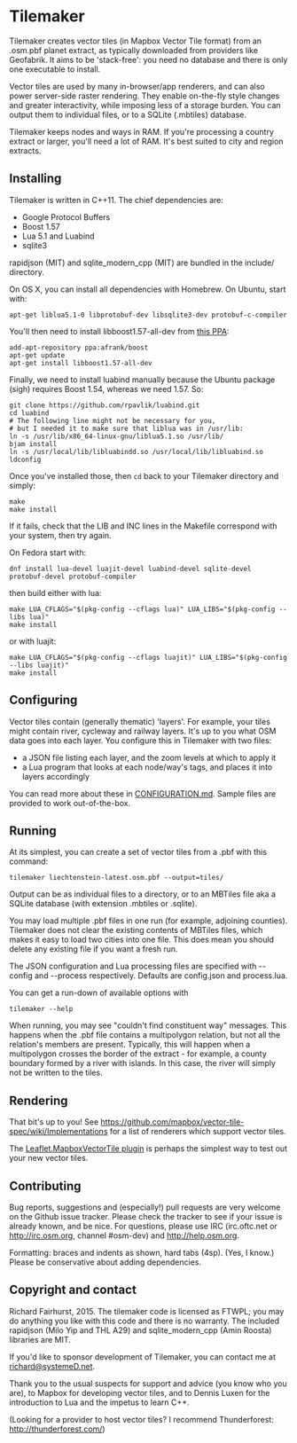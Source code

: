 Tilemaker
=========

Tilemaker creates vector tiles (in Mapbox Vector Tile format) from an .osm.pbf planet extract, as typically downloaded from providers like Geofabrik. It aims to be 'stack-free': you need no database and there is only one executable to install.

Vector tiles are used by many in-browser/app renderers, and can also power server-side raster rendering. They enable on-the-fly style changes and greater interactivity, while imposing less of a storage burden. You can output them to individual files, or to a SQLite (.mbtiles) database.

Tilemaker keeps nodes and ways in RAM. If you're processing a country extract or larger, you'll need a lot of RAM. It's best suited to city and region extracts.

Installing
----------

Tilemaker is written in C++11. The chief dependencies are:

* Google Protocol Buffers
* Boost 1.57
* Lua 5.1 and Luabind
* sqlite3

rapidjson (MIT) and sqlite_modern_cpp (MIT) are bundled in the include/ directory.

On OS X, you can install all dependencies with Homebrew. On Ubuntu, start with:

	apt-get liblua5.1-0 libprotobuf-dev libsqlite3-dev protobuf-c-compiler

You'll then need to install libboost1.57-all-dev from [this PPA](https://launchpad.net/~afrank/+archive/ubuntu/boost):

	add-apt-repository ppa:afrank/boost
	apt-get update
	apt-get install libboost1.57-all-dev

Finally, we need to install luabind manually because the Ubuntu package (sigh) requires Boost 1.54, whereas we need 1.57. So:

	git clone https://github.com/rpavlik/luabind.git
	cd luabind
	# The following line might not be necessary for you,
	# but I needed it to make sure that liblua was in /usr/lib:
	ln -s /usr/lib/x86_64-linux-gnu/liblua5.1.so /usr/lib/
	bjam install
	ln -s /usr/local/lib/libluabindd.so /usr/local/lib/libluabind.so
	ldconfig

Once you've installed those, then `cd` back to your Tilemaker directory and simply:

    make
    make install

If it fails, check that the LIB and INC lines in the Makefile correspond with your system, then try again.

On Fedora start with:

    dnf install lua-devel luajit-devel luabind-devel sqlite-devel protobuf-devel protobuf-compiler

then build either with lua:

    make LUA_CFLAGS="$(pkg-config --cflags lua)" LUA_LIBS="$(pkg-config --libs lua)"
    make install

or with luajit:

    make LUA_CFLAGS="$(pkg-config --cflags luajit)" LUA_LIBS="$(pkg-config --libs luajit)"
    make install

Configuring
-----------

Vector tiles contain (generally thematic) 'layers'. For example, your tiles might contain river, cycleway and railway layers. It's up to you what OSM data goes into each layer. You configure this in Tilemaker with two files:

* a JSON file listing each layer, and the zoom levels at which to apply it
* a Lua program that looks at each node/way's tags, and places it into layers accordingly

You can read more about these in [CONFIGURATION.md](CONFIGURATION.md). Sample files are provided to work out-of-the-box.

Running
-------

At its simplest, you can create a set of vector tiles from a .pbf with this command:

    tilemaker liechtenstein-latest.osm.pbf --output=tiles/ 

Output can be as individual files to a directory, or to an MBTiles file aka a SQLite database (with extension .mbtiles or .sqlite).

You may load multiple .pbf files in one run (for example, adjoining counties). Tilemaker does not clear the existing contents of MBTiles files, which makes it easy to load two cities into one file. This does mean you should delete any existing file if you want a fresh run.

The JSON configuration and Lua processing files are specified with --config and --process respectively. Defaults are config.json and process.lua.

You can get a run-down of available options with

    tilemaker --help

When running, you may see "couldn't find constituent way" messages. This happens when the .pbf file contains a multipolygon relation, but not all the relation's members are present. Typically, this will happen when a multipolygon crosses the border of the extract - for example, a county boundary formed by a river with islands. In this case, the river will simply not be written to the tiles.

Rendering
---------

That bit's up to you! See https://github.com/mapbox/vector-tile-spec/wiki/Implementations for a list of renderers which support vector tiles.

The [Leaflet.MapboxVectorTile plugin](https://github.com/SpatialServer/Leaflet.MapboxVectorTile) is perhaps the simplest way to test out your new vector tiles.

Contributing
------------

Bug reports, suggestions and (especially!) pull requests are very welcome on the Github issue tracker. Please check the tracker to see if your issue is already known, and be nice. For questions, please use IRC (irc.oftc.net or http://irc.osm.org, channel #osm-dev) and http://help.osm.org.

Formatting: braces and indents as shown, hard tabs (4sp). (Yes, I know.) Please be conservative about adding dependencies.


Copyright and contact
---------------------

Richard Fairhurst, 2015. The tilemaker code is licensed as FTWPL; you may do anything you like with this code and there is no warranty. The included rapidjson (Milo Yip and THL A29) and sqlite_modern_cpp (Amin Roosta) libraries are MIT.

If you'd like to sponsor development of Tilemaker, you can contact me at richard@systemeD.net.

Thank you to the usual suspects for support and advice (you know who you are), to Mapbox for developing vector tiles, and to Dennis Luxen for the introduction to Lua and the impetus to learn C++.

(Looking for a provider to host vector tiles? I recommend Thunderforest: http://thunderforest.com/)
